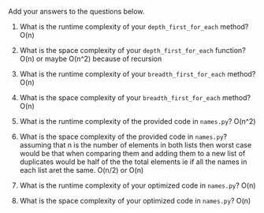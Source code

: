 Add your answers to the questions below.

1. What is the runtime complexity of your `depth_first_for_each` method? O(n)

2. What is the space complexity of your `depth_first_for_each` function? O(n) or maybe O(n^2) because of recursion

3. What is the runtime complexity of your `breadth_first_for_each` method? O(n)

4. What is the space complexity of your `breadth_first_for_each` method? O(n)

5. What is the runtime complexity of the provided code in `names.py`? O(n^2)

6. What is the space complexity of the provided code in `names.py`? assuming that n is the number of elements in both lists then worst case would be that when comparing them and adding them to a new list of duplicates would be half of the the total elements ie if all the names in each list aret the same. O(n/2) or O(n)

7. What is the runtime complexity of your optimized code in `names.py`? O(n)

8. What is the space complexity of your optimized code in `names.py`? O(n)
